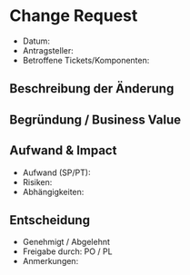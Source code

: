 # Change Request

- Datum:
- Antragsteller:
- Betroffene Tickets/Komponenten:

## Beschreibung der Änderung

## Begründung / Business Value

## Aufwand & Impact
- Aufwand (SP/PT):
- Risiken:
- Abhängigkeiten:

## Entscheidung
- Genehmigt / Abgelehnt
- Freigabe durch: PO / PL
- Anmerkungen:
